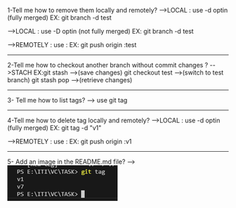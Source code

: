 1-Tell me how to remove them locally and remotely?
-->LOCAL : use -d optin (fully merged)
  EX: git branch -d test

-->LOCAL : use -D optin (not fully merged)
  EX: git branch -d test

-->REMOTELY : use :
  EX:  git push origin :test

_______________________________________________________
2-Tell me how to checkout another branch without commit 
changes ?
-->STACH
  EX:git stash -->(save changes)
     git checkout test -->(switch to test branch)
     git stash pop -->(retrieve changes)

________________________________________________________
3- Tell me how to list tags?
--> use git tag

________________________________________________________
4-Tell me how to delete tag locally and remotely?
-->LOCAL : use -d optin (fully merged)
  EX: git tag -d "v1"

-->REMOTELY : use :
  EX:  git push origin :v1

_________________________________________________________
5-  Add an image in the README.md file?
-->![git](git.png)







